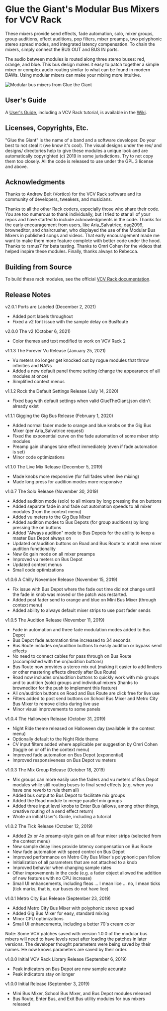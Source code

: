 # Glue the Giant's Modular Bus Mixers for VCV Rack

These mixers provide send effects, fade automation, solo, mixer groups, group auditions, effect auditions, pop filters, mixer preamps, two polyphonic stereo spread modes, and integrated latency compensation.
To chain the mixers, simply connect the BUS OUT and BUS IN ports.

The audio between modules is routed along three stereo buses: red, orange, and blue.
This bus design makes it easy to patch together a simple mixer or complex audio routing similar to what can be found in modern DAWs.
Using modular mixers can make your mixing more intuitive.

![Modular bus mixers from Glue the Giant](https://github.com/gluethegiant/gtg-rack/blob/master/design/screenshot.png)

## User's Guide

A [User's Guide](https://github.com/gluethegiant/gtg-rack/wiki), including a VCV Rack tutorial, is available in the [Wiki](https://github.com/gluethegiant/gtg-rack/wiki).

## Licenses, Copyrights, Etc.

"Glue the Giant" is the name of a band and a software developer.
Do your best to not steal it (we know it's cool).
The visual designs under the res/ and designs/ directories help to give these modules a unique look and are automatically copyrighted (c) 2019 in some jurisdictions.
Try to not copy them too closely.
All the code is released to use under the GPL 3 license and above.

## Acknowledgments 

Thanks to Andrew Belt (Vortico) for the VCV Rack software and its community of developers, tweakers, and musicians.

Thanks to all the other Rack coders, especially those who share their code.
You are too numerous to thank individually, but I tried to star all of your repos and have started to include acknowledgments in the code.
Thanks for the early encouragement from users, like Aria_Salvatrice, dag2099, browneditor, and chaircrusher, who displayed the use of the Modular Bus Mixers in published songs and videos.
That early encouragement made me want to make them more feature complete with better code under the hood.
Thanks to rsmus7 for beta testing.
Thanks to Omri Cohen for the videos that helped inspire these modules.
Finally, thanks always to Rebecca.

## Building from Source

To build these rack modules, see the official [VCV Rack documentation](https://vcvrack.com/manual/Building.html).

## Release Notes
v2.0.1 Ports are Labeled (December 2, 2021)

- Added port labels throughout
- Fixed a v2 font issue with the sample delay on BusRoute

v2.0.0 The v2 (October 6, 2021)

- Color themes and text modified to work on VCV Rack 2

v1.1.3 The Forever Vu Release (January 25, 2021)

- Vu meters no longer get knocked out by rogue modules that throw infinities and NANs
- Added a new default panel theme setting (change the appearance of all modules at once)
- Simplified context menus

v1.1.2 Rock the Default Settings Release (July 14, 2020)

- Fixed bug with default settings when valid GlueTheGiant.json didn't already exist

v1.1.1 Gigging the Gig Bus Release (February 1, 2020)

- Added normal fader mode to orange and blue knobs on the Gig Bus Mixer (per Aria_Salvatrice request)
- Fixed the exponential curve on the fade automation of some mixer strip modules
- Preamp gain changes take effect immediately (even if fade automation is set)
- Minor code optimizations

v1.1.0 The Live Mix Release (December 5, 2019)

- Made knobs more responsive (for full fades when live mixing)
- Made long press for audition modes more responsive

v1.0.7 The Solo Release (November 30, 2019)

- Added audition mode (solo) to all mixers by long pressing the on buttons
- Added separate fade in and fade out automation speeds to all mixer modules (from the context menu)
- Added vu meters to the Gig Bus Mixer
- Added audition modes to Bus Depots (for group auditions) by long pressing the on buttons
- Added "Always audition" mode to Bus Depots for the ability to keep a master Bus Depot always on
- Updated on/audition buttons on Road and Bus Route to match new mixer audition functionality
- New 8x gain mode on all mixer preamps
- Improved vu meters on Bus Depot
- Updated context menus
- Small code optimizations

v1.0.6 A Chilly November Release (November 15, 2019)

- Fix issue with Bus Depot where the fade out time did not change until the fade in knob was moved or the patch was restarted.
- Added post fader send to orange and blue on Mini Bus Mixer (through context menu)
- Added ability to always default mixer strips to use post fader sends

v1.0.5 The Audition Release (November 11, 2019)

- Fade in automation and three fade modulation modes added to Bus Depot
- Bus Depot fade automation time increased to 34 seconds
- Bus Route includes on/audition buttons to easily audition or bypass send effects
- No need to connect cables for pass through on Bus Route (accomplished with the on/audition buttons)
- Bus Route now provides a stereo mix out (making it easier to add limiters or other mastering effects directly after Bus Route)
- Road now includes on/audition buttons to quickly work with mix groups and to audition (solo) groups and individual mixers (thanks to browneditor for the push to implement this feature)
- All on/audition buttons on Road and Bus Route are click free for live use
- Filters added to post send buttons on School Bus Mixer and Metro City Bus Mixer to remove clicks during live use
- Minor visual improvements to some panels

v1.0.4 The Halloween Release (October 31, 2019)

- Night Ride theme released on Halloween day (available in the context menu)
- Optionally default to the Night Ride theme
- CV input filters added where applicable per suggestion by Omri Cohen (toggle on or off in the context menu)
- Improved fade automation on Bus Depot (exponential)
- Improved responsiveness on Bus Depot vu meters

v1.0.3 The Mix Group Release (October 18, 2019)

- Mix groups can more easily use the faders and vu meters of Bus Depot modules while still routing buses to final send effects (e.g. when you have one reverb to rule them all)
- Added bus output to Bus Depot to facilitate mix groups
- Added the Road module to merge parallel mix groups 
- Added three input level knobs to Enter Bus (allows, among other things, creative routing of a send effect return)
- Wrote an initial User's Guide, including a tutorial

v1.0.2 The Tick Release (October 12, 2019)

- Added 2x or 4x preamp-style gain on all four mixer strips (selected from the context menu)
- New sample delay lines provide latency compensation on Bus Route
- New fade automation with speed control on Bus Depot
- Improved performance on Metro City Bus Mixer's polyphonic pan follow
- Initialization of all parameters that are not attached to a knob
- Improved behavior when changing sample rates
- Other improvements in the code (e.g. a fader object allowed the addition of new features with no CPU increase)
- Small UI enhancements, including fleas ... I mean lice ... no, I mean ticks (tick marks, that is, our buses do not have lice)

v1.0.1 Metro City Bus Release (September 23, 2019)

- Added Metro City Bus Mixer with polyphonic stereo spread
- Added Gig Bus Mixer for easy, standard mixing
- Minor CPU optimizations
- Small UI enhancements, including a better 70's cream color

Note: Some VCV patches saved with version 1.0.0 of the modular bus mixers will need to have levels reset after loading the patches in later versions.
The developer thought parameters were being saved by their names.
He now knows parameters are saved by their order.

v1.0.0 Initial VCV Rack Library Release (September 6, 2019)

- Peak indicators on Bus Depot are now sample accurate
- Peak indicators stay on longer

v1.0.0 Initial Release (September 3, 2019)

- Mini Bus Mixer, School Bus Mixer, and Bus Depot modules released
- Bus Route, Enter Bus, and Exit Bus utility modules for bus mixers released
